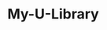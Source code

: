 ﻿# My-U-Library
<div class="postman-run-button"
data-postman-action="collection/fork"
data-postman-visibility="public"
data-postman-var-1="13491558-9f7257b7-23fc-41e2-b9b6-166d10d89f12"
data-postman-collection-url="entityId=13491558-9f7257b7-23fc-41e2-b9b6-166d10d89f12&entityType=collection&workspaceId=0fe944cc-3bba-4f5c-af1e-321175ace74b"></div>
<script type="text/javascript">
  (function (p,o,s,t,m,a,n) {
    !p[s] && (p[s] = function () { (p[t] || (p[t] = [])).push(arguments); });
    !o.getElementById(s+t) && o.getElementsByTagName("head")[0].appendChild((
      (n = o.createElement("script")),
      (n.id = s+t), (n.async = 1), (n.src = m), n
    ));
  }(window, document, "_pm", "PostmanRunObject", "https://run.pstmn.io/button.js"));
</script>
